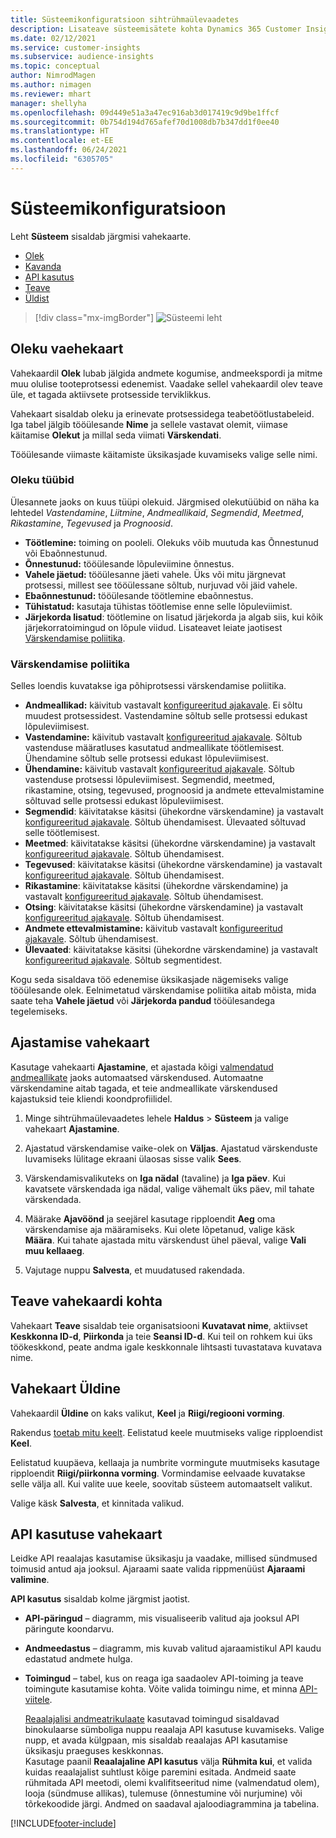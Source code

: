 ```yaml
---
title: Süsteemikonfiguratsioon sihtrühmaülevaadetes
description: Lisateave süsteemisätete kohta Dynamics 365 Customer Insightsi sihtrühmaülevaadete funktsioonis.
ms.date: 02/12/2021
ms.service: customer-insights
ms.subservice: audience-insights
ms.topic: conceptual
author: NimrodMagen
ms.author: nimagen
ms.reviewer: mhart
manager: shellyha
ms.openlocfilehash: 09d449e51a3a47ec916ab3d017419c9d9be1ffcf
ms.sourcegitcommit: 0b754d194d765afef70d1008db7b347dd1f0ee40
ms.translationtype: HT
ms.contentlocale: et-EE
ms.lasthandoff: 06/24/2021
ms.locfileid: "6305705"
---
```

# <a name="system-configuration"></a>Süsteemikonfiguratsioon

Leht **Süsteem** sisaldab järgmisi vahekaarte.
- [Olek](#status-tab)
- [Kavanda](#schedule-tab)
- [API kasutus](#api-usage-tab)
- [Teave](#about-tab)
- [Üldist](#general-tab)

> [!div class="mx-imgBorder"]
> ![Süsteemi leht](media/system-tabs.png "Süsteemi leht")

## <a name="status-tab"></a>Oleku vaehekaart

Vahekaardil **Olek** lubab jälgida andmete kogumise, andmeekspordi ja mitme muu olulise tooteprotsessi edenemist. Vaadake sellel vahekaardil olev teave üle, et tagada aktiivsete protsesside terviklikkus.

Vahekaart sisaldab oleku ja erinevate protsessidega teabetöötlustabeleid. Iga tabel jälgib tööülesande **Nime** ja sellele vastavat olemit, viimase käitamise **Olekut** ja millal seda viimati **Värskendati**.

Tööülesande viimaste käitamiste üksikasjade kuvamiseks valige selle nimi.

### <a name="status-types"></a>Oleku tüübid

Ülesannete jaoks on kuus tüüpi olekuid. Järgmised olekutüübid on näha ka lehtedel *Vastendamine*, *Liitmine*, *Andmeallikaid*, *Segmendid*, *Meetmed*, *Rikastamine*, *Tegevused* ja *Prognoosid*.

- **Töötlemine:** toiming on pooleli. Olekuks võib muutuda kas Õnnestunud või Ebaõnnestunud.
- **Õnnestunud:** tööülesande lõpuleviimine õnnestus.
- **Vahele jäetud:** tööülesanne jäeti vahele. Üks või mitu järgnevat protsessi, millest see tööülessane sõltub, nurjuvad või jäid vahele.
- **Ebaõnnestunud:** tööülesande töötlemine ebaõnnestus.
- **Tühistatud:** kasutaja tühistas töötlemise enne selle lõpuleviimist.
- **Järjekorda lisatud**: töötlemine on lisatud järjekorda ja algab siis, kui kõik järjekorratoimingud on lõpule viidud. Lisateavet leiate jaotisest [Värskendamise poliitika](#refresh-policies).

### <a name="refresh-policies"></a>Värskendamise poliitika

Selles loendis kuvatakse iga põhiprotsessi värskendamise poliitika.

- **Andmeallikad:** käivitub vastavalt [konfigureeritud ajakavale](#schedule-tab). Ei sõltu muudest protsessidest. Vastendamine sõltub selle protsessi edukast lõpuleviimisest.
- **Vastendamine:** käivitub vastavalt [konfigureeritud ajakavale](#schedule-tab). Sõltub vastenduse määratluses kasutatud andmeallikate töötlemisest. Ühendamine sõltub selle protsessi edukast lõpuleviimisest.
- **Ühendamine:** käivitub vastavalt [konfigureeritud ajakavale](#schedule-tab). Sõltub vastenduse protsessi lõpuleviimisest. Segmendid, meetmed, rikastamine, otsing, tegevused, prognoosid ja andmete ettevalmistamine sõltuvad selle protsessi edukast lõpuleviimisest.
- **Segmendid**: käivitatakse käsitsi (ühekordne värskendamine) ja vastavalt [konfigureeritud ajakavale](#schedule-tab). Sõltub ühendamisest. Ülevaated sõltuvad selle töötlemisest.
- **Meetmed**: käivitatakse käsitsi (ühekordne värskendamine) ja vastavalt [konfigureeritud ajakavale](#schedule-tab). Sõltub ühendamisest.
- **Tegevused**: käivitatakse käsitsi (ühekordne värskendamine) ja vastavalt [konfigureeritud ajakavale](#schedule-tab). Sõltub ühendamisest.
- **Rikastamine**: käivitatakse käsitsi (ühekordne värskendamine) ja vastavalt [konfigureeritud ajakavale](#schedule-tab). Sõltub ühendamisest.
- **Otsing**: käivitatakse käsitsi (ühekordne värskendamine) ja vastavalt [konfigureeritud ajakavale](#schedule-tab). Sõltub ühendamisest.
- **Andmete ettevalmistamine:** käivitub vastavalt [konfigureeritud ajakavale](#schedule-tab). Sõltub ühendamisest.
- **Ülevaated**: käivitatakse käsitsi (ühekordne värskendamine) ja vastavalt [konfigureeritud ajakavale](#schedule-tab). Sõltub segmentidest.

Kogu seda sisaldava töö edenemise üksikasjade nägemiseks valige tööülesande olek. Eelnimetatud värskendamise poliitika aitab mõista, mida saate teha **Vahele jäetud** või **Järjekorda pandud** tööülesandega tegelemiseks.

## <a name="schedule-tab"></a>Ajastamise vahekaart

Kasutage vahekaarti **Ajastamine**, et ajastada kõigi [valmendatud andmeallikate](data-sources.md) jaoks automaatsed värskendused. Automaatne värskendamine aitab tagada, et teie andmeallikate värskendused kajastuksid teie kliendi koondprofiilidel.

1. Minge sihtrühmaülevaadetes lehele **Haldus** > **Süsteem** ja valige vahekaart **Ajastamine**.

2. Ajastatud värskendamise vaike-olek on **Väljas**. Ajastatud värskenduste luvamiseks lülitage ekraani ülaosas sisse valik **Sees**.

3. Värskendamisvalikuteks on **Iga nädal** (tavaline) ja **Iga päev**. Kui kavatsete värskendada iga nädal, valige vähemalt üks päev, mil tahate värskendada.

4. Määrake **Ajavöönd** ja seejärel kasutage ripploendit **Aeg** oma värskendamise aja määramiseks. Kui olete lõpetanud, valige käsk **Määra**. Kui tahate ajastada mitu värskendust ühel päeval, valige **Vali muu kellaaeg**.

5. Vajutage nuppu **Salvesta**, et muudatused rakendada.

## <a name="about-tab"></a>Teave vahekaardi kohta

Vahekaart **Teave** sisaldab teie organisatsiooni **Kuvatavat nime**, aktiivset **Keskkonna ID-d**, **Piirkonda** ja teie **Seansi ID-d**. Kui teil on rohkem kui üks töökeskkond, peate andma igale keskkonnale lihtsasti tuvastatava kuvatava nime.

## <a name="general-tab"></a>Vahekaart Üldine

Vahekaardil **Üldine** on kaks valikut, **Keel** ja **Riigi/regiooni vorming**.

Rakendus [toetab mitu keelt](supported-languages.md). Eelistatud keele muutmiseks valige ripploendist **Keel**.

Eelistatud kuupäeva, kellaaja ja numbrite vormingute muutmiseks kasutage ripploendit **Riigi/piirkonna vorming**. Vormindamise eelvaade kuvatakse selle välja all. Kui valite uue keele, soovitab süsteem automaatselt valikut.

Valige käsk **Salvesta**, et kinnitada valikud.

## <a name="api-usage-tab"></a>API kasutuse vahekaart

Leidke API reaalajas kasutamise üksikasju ja vaadake, millised sündmused toimusid antud aja jooksul. Ajaraami saate valida rippmenüüst **Ajaraami valimine**. 

**API kasutus** sisaldab kolme järgmist jaotist. 
- **API-päringud** – diagramm, mis visualiseerib valitud aja jooksul API päringute koondarvu.

- **Andmeedastus** – diagramm, mis kuvab valitud ajaraamistikul API kaudu edastatud andmete hulga.

-  **Toimingud** – tabel, kus on reaga iga saadaolev API-toiming ja teave toimingute kasutamise kohta. Võite valida toimingu nime, et minna [API-viitele](https://developer.ci.ai.dynamics.com/api-details#api=CustomerInsights&operation=Get-all-instances).

   [Reaalajalisi andmeatrikulaate](real-time-data-ingestion.md) kasutavad toimingud sisaldavad binokulaarse sümboliga nuppu reaalaja API kasutuse kuvamiseks. Valige nupp, et avada külgpaan, mis sisaldab reaalajas API kasutamise üksikasju praeguses keskkonnas.   
   Kasutage paanil **Reaalajaline API kasutus** välja **Rühmita kui**, et valida kuidas reaalajalist suhtlust kõige paremini esitada. Andmeid saate rühmitada API meetodi, olemi kvalifitseeritud nime (valmendatud olem), looja (sündmuse allikas), tulemuse (õnnestumine või nurjumine) või tõrkekoodide järgi. Andmed on saadaval ajaloodiagrammina ja tabelina.


[!INCLUDE[footer-include](../includes/footer-banner.md)]